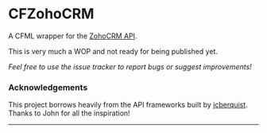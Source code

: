 # CFZohoCRM
A CFML wrapper for the [ZohoCRM API](https://www.zoho.com/crm/developer/docs/api/v6/).

This is very much a WOP and not ready for being published yet.

*Feel free to use the issue tracker to report bugs or suggest improvements!*

### Acknowledgements

This project borrows heavily from the API frameworks built by [jcberquist](https://github.com/jcberquist). Thanks to John for all the inspiration!

---
